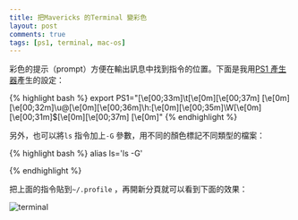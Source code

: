 ```yaml
---
title: 把Mavericks 的Terminal 變彩色
layout: post
comments: true
tags: [ps1, terminal, mac-os]
---
```


彩色的提示（prompt）方便在輸出訊息中找到指令的位置。下面是我用[PS1 產生器][1]產生的設定：

{% highlight bash %}
export PS1="\[\e[00;33m\]\t\[\e[0m\]\[\e[00;37m\] \[\e[0m\]\[\e[00;32m\]\u@\[\e[0m\]\[\e[00;36m\]\h:\[\e[0m\]\[\e[00;35m\]\W\[\e[0m\]\[\e[00;31m\]\$\[\e[0m\]\[\e[00;37m\] \[\e[0m\]"
{% endhighlight %}

另外，也可以將`ls` 指令加上`-G` 參數，用不同的顏色標記不同類型的檔案：

{% highlight bash %}
alias ls='ls -G'

{% endhighlight %}

把上面的指令貼到`~/.profile` ，再開新分頁就可以看到下面的效果：

![terminal](https://dl.dropboxusercontent.com/u/31448207/imgs/Screen%20Shot%202013-11-07%20at%2010.47.06%20PM.png)


[1]: http://bashrcgenerator.com 

